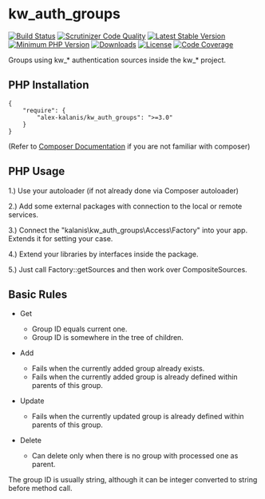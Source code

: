 # kw_auth_groups

[![Build Status](https://app.travis-ci.com/alex-kalanis/kw_auth_groups.svg?branch=master)](https://app.travis-ci.com/github/alex-kalanis/kw_auth_groups)
[![Scrutinizer Code Quality](https://scrutinizer-ci.com/g/alex-kalanis/kw_auth_groups/badges/quality-score.png?b=master)](https://scrutinizer-ci.com/g/alex-kalanis/kw_auth_groups/?branch=master)
[![Latest Stable Version](https://poser.pugx.org/alex-kalanis/kw_auth_groups/v/stable.svg?v=1)](https://packagist.org/packages/alex-kalanis/kw_auth_groups)
[![Minimum PHP Version](https://img.shields.io/badge/php-%3E%3D%207.3-8892BF.svg)](https://php.net/)
[![Downloads](https://img.shields.io/packagist/dt/alex-kalanis/kw_auth_groups.svg?v1)](https://packagist.org/packages/alex-kalanis/kw_auth_groups)
[![License](https://poser.pugx.org/alex-kalanis/kw_auth_groups/license.svg?v=1)](https://packagist.org/packages/alex-kalanis/kw_auth_groups)
[![Code Coverage](https://scrutinizer-ci.com/g/alex-kalanis/kw_auth_groups/badges/coverage.png?b=master&v=1)](https://scrutinizer-ci.com/g/alex-kalanis/kw_auth_groups/?branch=master)

Groups using kw_* authentication sources inside the kw_* project.

## PHP Installation

```
{
    "require": {
        "alex-kalanis/kw_auth_groups": ">=3.0"
    }
}
```

(Refer to [Composer Documentation](https://github.com/composer/composer/blob/master/doc/00-intro.md#introduction) if you are not
familiar with composer)


## PHP Usage

1.) Use your autoloader (if not already done via Composer autoloader)

2.) Add some external packages with connection to the local or remote services.

3.) Connect the "kalanis\kw_auth_groups\Access\Factory" into your app. Extends it for setting your case.

4.) Extend your libraries by interfaces inside the package.

5.) Just call Factory::getSources and then work over CompositeSources.

## Basic Rules

- Get
  - Group ID equals current one.
  - Group ID is somewhere in the tree of children.

- Add
  - Fails when the currently added group already exists.
  - Fails when the currently added group is already defined within parents of this group.

- Update
  - Fails when the currently updated group is already defined within parents of this group.

- Delete
  - Can delete only when there is no group with processed one as parent.

The group ID is usually string, although it can be integer converted to string before method call.
